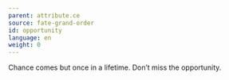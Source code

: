 ```yaml
---
parent: attribute.ce
source: fate-grand-order
id: opportunity
language: en
weight: 0
---
```


Chance comes but once in a lifetime.
Don’t miss the opportunity.

